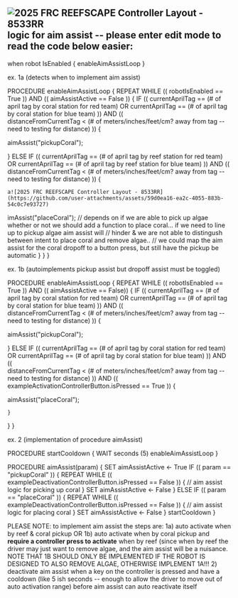 ![2025 FRC REEFSCAPE Controller Layout - 8533RR](https://github.com/user-attachments/assets/337cc4f3-3377-44b8-8f25-817e9f8147bc)
logic for aim assist -- please enter edit mode to read the code below easier:
----

when robot IsEnabled {
enableAimAssistLoop
}

ex. 1a (detects when to implement aim assist)

PROCEDURE enableAimAssistLoop {
REPEAT WHILE (( robotIsEnabled == True )) AND (( aimAssistActive == False )) {
IF (( currentAprilTag == (# of april tag by coral station for red team) OR currentAprilTag == (# of april tag by coral station for blue team) )) AND ((         
   distanceFromCurrentTag < (# of meters/inches/feet/cm? away from tag -- need to testing for distance) )) {
   
   aimAssist("pickupCoral");
   
} ELSE IF (( currentAprilTag == (# of april tag by reef station for red team) OR currentAprilTag == (# of april tag by reef station for blue team) )) AND (( 
             distanceFromCurrentTag < (# of meters/inches/feet/cm? away from tag -- need to testing for distance) )) {

    a![2025 FRC REEFSCAPE Controller Layout - 8533RR](https://github.com/user-attachments/assets/59d0ea16-ea2c-4055-883b-54c0c7e93727)
imAssist("placeCoral");
    // depends on if we are able to pick up algae whether or not we should add a function to place coral... if we need to line up to pickup algae aim assist will        // hinder & we are not able to distingush between intent to place coral and remove algae..
    // we could map the aim assist for the coral dropoff to a button press, but still have the pickup be automatic
    }
  }
}


ex. 1b (autoimplements pickup assist but dropoff assist must be toggled)

PROCEDURE enableAimAssistLoop {
REPEAT WHILE (( robotIsEnabled == True )) AND (( aimAssistActive == False)) {
IF (( currentAprilTag == (# of april tag by coral station for red team) OR currentAprilTag == (# of april tag by coral station for blue team) )) AND ((         
   distanceFromCurrentTag < (# of meters/inches/feet/cm? away from tag -- need to testing for distance) )) {
   
   aimAssist("pickupCoral");
   
} ELSE IF (( currentAprilTag == (# of april tag by coral station for red team) OR currentAprilTag == (# of april tag by coral station for blue team) )) AND ((     
     distanceFromCurrentTag < (# of meters/inches/feet/cm? away from tag -- need to testing for distance) ))  AND (( exampleActivationControllerButton.isPressed == True )) {
   
   aimAssist("placeCoral");
   
    }
  }
}

ex. 2 (implementation of procedure aimAssist)

PROCEDURE startCooldown {
WAIT seconds (5)
enableAimAssistLoop
}

PROCEDURE aimAssist(param) {
SET aimAssistActive <- True
IF (( param == "pickupCoral" )) {
REPEAT WHILE (( exampleDeactivationControllerButton.isPressed == False )) {
// aim assist logic for picking up coral
  }
SET aimAssistActive <- False
} ELSE IF (( param == "placeCoral" )) {
REPEAT WHILE (( exampleDeactivationControllerButton.isPressed == False )) {
// aim assist logic for placing coral
    }
SET aimAssistActive <- False
  }
startCooldown
}

PLEASE NOTE: to implement aim assist the steps are:
1a) auto activate when by reef & coral pickup OR 1b) auto activate when by coral pickup and **require a controller press to activate** when by reef (since when by reef the driver may just want to remove algae, and the aim assist will be a nuisance. NOTE THAT 1B SHOULD ONLY BE IMPLEMENTED IF THE ROBOT IS DESIGNED TO ALSO REMOVE ALGAE, OTHERWISE IMPLEMENT 1A!!!
2) deactivate aim assist when a key on the controller is pressed and have a cooldown (like 5 ish seconds -- enough to allow the driver to move out of auto activation range) before aim assist can auto reactivate itself





